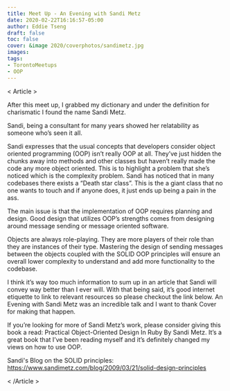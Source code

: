 ```yaml
---
title: Meet Up - An Evening with Sandi Metz
date: 2020-02-22T16:16:57-05:00
author: Eddie Tseng
draft: false 
toc: false
cover: &image 2020/coverphotos/sandimetz.jpg
images:
tags:
- TorontoMeetups
- OOP
---
```


< Article >

After this meet up, I grabbed my dictionary and under the definition for charismatic I found the name Sandi Metz.

Sandi, being a consultant for many years showed her relatability as someone who’s seen it all. 

Sandi expresses that the usual concepts that developers consider object oriented programming (OOP) isn’t really OOP at all. They’ve just hidden the chunks away into methods and other classes but haven’t really made the code any more object oriented. This is to highlight a problem that she’s noticed which is the complexity problem. Sandi has noticed that in many codebases there exists a “Death star class”. This is the a giant class that no one wants to touch and if anyone does, it just ends up being a pain in the ass.

The main issue is that the implementation of OOP requires planning and design. Good design that utilizes OOP’s strengths comes from designing around message sending or message oriented software.

Objects are always role-playing. They are more players of their role than they are instances of their type. Mastering the design of sending messages between the objects coupled with the SOLID OOP principles will ensure an overall lower complexity to understand and add more functionality to the codebase.

I think it’s way too much information to sum up in an article that Sandi will convey way better than I ever will. With that being said, it’s good internet etiquette to link to relevant resources so please checkout the link below. An Evening with Sandi Metz was an incredible talk and I want to thank Cover for making that happen.

If you’re looking for more of Sandi Metz’s work, please consider giving this book a read: Practical Object-Oriented Design In Ruby By Sandi Metz. It’s a great book that I’ve been reading myself and it’s definitely changed my views on how to use OOP.

Sandi's Blog on the SOLID principles: https://www.sandimetz.com/blog/2009/03/21/solid-design-principles

< /Article >